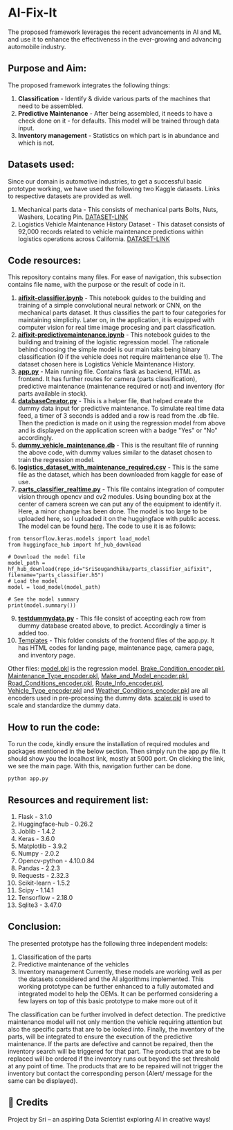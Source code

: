# AI-Fix-It
The proposed framework leverages the recent advancements in AI and ML and use it to enhance the effectiveness in the ever-growing and advancing automobile industry.

## Purpose and Aim:
The proposed framework integrates the following things:
 1. **Classification** - Identify & divide various parts of the machines that need to be assembled.
 2. **Predictive Maintenance** - After being assembled, it needs to have a check done on it - for defaults. This model will be trained through data input.
 3. **Inventory management** - Statistics on which part is in abundance and which is not.

## Datasets used:
Since our domain is automotive industries, to get a successful basic prototype working, we have used the following two Kaggle datasets. Links to respective datasets are provided as well.
 1. Mechanical parts data - This consists of mechanical parts Bolts, Nuts, Washers, Locating Pin. [DATASET-LINK](https://www.kaggle.com/datasets/krishna8338/mechanical-parts-data)
 2. Logistics Vehicle Maintenance History Dataset - This dataset consists of 92,000 records related to vehicle maintenance predictions within logistics operations across California. [DATASET-LINK](https://www.kaggle.com/datasets/datasetengineer/logistics-vehicle-maintenance-history-dataset)

## Code resources:
This repository contains many files. For ease of navigation, this subsection contains file name, with the purpose or the result of code in it.
 1. [**aifixit-classifier.ipynb**](aifixit-classifier.ipynb) - This notebook guides to the building and training of a simple convolutional neural network or CNN, on the mechanical parts dataset. It thus classifies the part to four categories for maintaining simplicity. Later on, in the application, it is equipped with computer vision for real time image procesing and part classification. 
 2. [**aifixit-predictivemaintenance.ipynb**](aifixit-predictivemaintenance.ipynb) - This notebook guides to the building and training of the logistic regression model. The rationale behind choosing the simple model is our main taks being binary classification (0 if the vehicle does not require maintenance else 1). The dataset chosen here is Logistics Vehicle Maintenance History.
 3. [**app.py**](app.py) - Main running file. Contains flask as backend, HTML as frontend. It has further routes for camera (parts classification), predictive maintenance (maintenance required or not) and inventory (for parts available in stock). 
 4. [**databaseCreator.py**](databaseCreator.py) - This is a helper file, that helped create the dummy data input for predictive maintenance. To simulate real time data feed, a timer of 3 seconds is added and a row is read from the .db file. Then the prediction is made on it using the regression model from above and is displayed on the application screen with a badge "Yes" or "No" accordingly.
 5. [**dummy_vehicle_maintenance.db**](dummy_vehicle_maintenance.db) - This is the resultant file of running the above code, with dummy values similar to the dataset chosen to train the regression model.
 6. [**logistics_dataset_with_maintenance_required.csv**](logistics_dataset_with_maintenance_required.csv) - This is the same file as the dataset, which has been downloaded from kaggle for ease of use.
 7. [**parts_classifier_realtime.py**](parts_classifier_realtime.py) - This file contains integration of computer vision through opencv and cv2 modules. Using bounding box at the center of camera screen we can put any of the equipment to identify it. Here, a minor change has been done. The model is too large to be uploaded here, so I uploaded it on the huggingface with public access. The model can be found [here](https://huggingface.co/SriSougandhika/parts_classifier_aifixit). The code to use it is as follows:
```
from tensorflow.keras.models import load_model
from huggingface_hub import hf_hub_download

# Download the model file
model_path = hf_hub_download(repo_id="SriSougandhika/parts_classifier_aifixit", filename="parts_classifier.h5")
# Load the model
model = load_model(model_path)

# See the model summary
print(model.summary())
```

 9. [**testdummydata.py**](testdummydata.py) - This file consist of accepting each row from dummy database created above, to predict. Accordingly a timer is added too.
 10. [Templates](templates) - This folder consists of the frontend files of the app.py. It has HTML codes for landing page, maintenance page, camera page, and inventory page.

Other files:
[model.pkl](model.pkl) is the regression model.
[Brake_Condition_encoder.pkl](Brake_Condition_encoder.pkl), [Maintenance_Type_encoder.pkl](Maintenance_Type_encoder.pkl), [Make_and_Model_encoder.pkl](Make_and_Model_encoder.pkl), [Road_Conditions_encoder.pkl](Road_Conditions_encoder.pkl), [Route_Info_encoder.pkl](Route_Info_encoder.pkl), [Vehicle_Type_encoder.pkl](Vehicle_Type_encoder.pkl) and [Weather_Conditions_encoder.pkl](Weather_Conditions_encoder.pkl) are all encoders used in pre-processing the dummy data.
[scaler.pkl](scaler.pkl) is used to scale and standardize the dummy data.

## How to run the code:
To run the code, kindly ensure the installation of required modules and packages mentioned in the below section. Then simply run the app.py file. It should show you the localhost link, mostly at 5000 port. On clicking the link, we see the main page. With this, navigation further can be done.
```
python app.py
```

## Resources and requirement list:
 1. Flask - 3.1.0
 2. Huggingface-hub - 0.26.2
 3. Joblib - 1.4.2
 4. Keras - 3.6.0
 5. Matplotlib - 3.9.2
 6. Numpy - 2.0.2
 7. Opencv-python - 4.10.0.84
 8. Pandas - 2.2.3
 9. Requests - 2.32.3
 10. Scikit-learn - 1.5.2
 11. Scipy - 1.14.1
 12. Tensorflow - 2.18.0
 13. Sqlite3 - 3.47.0

## Conclusion:
The presented prototype has the following three independent models:
 1. Classification of the parts
 2. Predictive maintenance of the vehicles
 3. Inventory management
Currently, these models are working well as per the datasets considered and the AI algorithms implemented. This working prototype can be further enhanced to a fully automated and integrated model to help the OEMs. It can be performed considering a few layers on top of this basic prototype to make more out of it

The classification can be further involved in defect detection. The predictive maintenance model will not only mention the vehicle requiring attention but also the specific parts that are to be looked into. Finally, the inventory of the parts, will be integrated to ensure the execution of the predictive maintenance. If the parts are defective and cannot be repaired, then the inventory search will be triggered for that part. The products that are to be replaced will be ordered if the inventory runs out beyond the set threshold at any point of time. The products that are to be repaired will not trigger the inventory but contact the corresponding person (Alert/ message for the same can be displayed).

## 🙌 Credits
Project by Sri – an aspiring Data Scientist exploring AI in creative ways!
